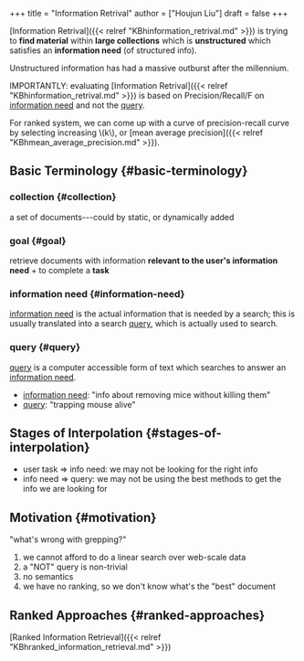 +++
title = "Information Retrival"
author = ["Houjun Liu"]
draft = false
+++

[Information Retrival]({{< relref "KBhinformation_retrival.md" >}}) is trying to **find material** within **large collections** which is **unstructured** which satisfies an **information need** (of structured info).

Unstructured information has had a massive outburst after the millennium.

IMPORTANTLY: evaluating [Information Retrival]({{< relref "KBhinformation_retrival.md" >}}) is based on Precision/Recall/F on [information need](#information-need) and not the [query](#query).

For ranked system, we can come up with a curve of precision-recall curve by selecting increasing \\(k\\), or [mean average precision]({{< relref "KBhmean_average_precision.md" >}}).


## Basic Terminology {#basic-terminology}


### collection {#collection}

a set of documents---could by static, or dynamically added


### goal {#goal}

retrieve documents with information **relevant to the user's information need** + to complete a **task**


### information need {#information-need}

[information need](#information-need) is the actual information that is needed by a search; this is usually translated into a search [query](#query), which is actually used to search.


### query {#query}

[query](#query) is a computer accessible form of text which searches to answer an [information need](#information-need).

-   [information need](#information-need): "info about removing mice without killing them"
-   [query](#query): "trapping mouse alive"


## Stages of Interpolation {#stages-of-interpolation}

-   user task =&gt; info need: we may not be looking for the right info
-   info need =&gt; query: we may not be using the best methods to get the info we are looking for


## Motivation {#motivation}

"what's wrong with grepping?"

1.  we cannot afford to do a linear search over web-scale data
2.  a "NOT" query is non-trivial
3.  no semantics
4.  we have no ranking, so we don't know what's the "best" document


## Ranked Approaches {#ranked-approaches}

[Ranked Information Retrieval]({{< relref "KBhranked_information_retrieval.md" >}})
